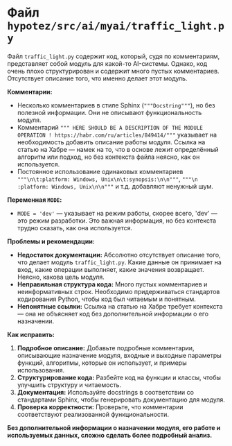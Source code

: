 # Файл `hypotez/src/ai/myai/traffic_light.py`

Файл `traffic_light.py` содержит код, который, судя по комментариям, представляет собой модуль для какой-то AI-системы.  Однако, код очень плохо структурирован и содержит много пустых комментариев.  Отсутствует описание того, что именно делает этот модуль.

**Комментарии:**

* Несколько комментариев в стиле Sphinx (`"""Docstring"""`), но без полезной информации.  Они не описывают функциональность модуля.
* Комментарий `""" HERE SHOULD BE A DESCRIPTION OF THE MODULE OPERATION ! https://habr.com/ru/articles/849414/"""` указывает на необходимость добавить описание работы модуля.  Ссылка на статью на Хабре — намек на то, что в основе лежит определённый алгоритм или подход, но без контекста файла неясно, как он используется.
* Постоянное использование одинаковых комментариев `"""\n\t:platform: Windows, Unix\n\t:synopsis:\n\n"""`, `"""\n  :platform: Windows, Unix\n\n"""` и т.д. добавляют ненужный шум.

**Переменная `MODE`:**

* `MODE = 'dev'` —  указывает на режим работы, скорее всего, 'dev' — это режим разработки.  Это важная информация, но без контекста трудно сказать, как она используется.

**Проблемы и рекомендации:**

* **Недостаток документации:**  Абсолютно отсутствует описание того, что делает модуль `traffic_light.py`.  Какие данные он принимает на вход, какие операции выполняет, какие значения возвращает.  Неясно, какова цель модуля.
* **Неправильная структура кода:**  Много пустых комментариев и неинформативных строк.  Необходимо придерживаться стандартов кодирования Python, чтобы код был читаемым и понятным.
* **Непонятные ссылки:** Ссылка на статью на Хабре требует контекста — она не объясняет код без дополнительной информации о его назначении.

**Как исправить:**

1. **Подробное описание:** Добавьте подробные комментарии, описывающие назначение модуля, входные и выходные параметры функций, алгоритмы, которые он использует, и примеры использования.
2. **Структурирование кода:**  Разбейте код на функции и классы, чтобы улучшить структуру и читаемость.
3. **Документация:** Используйте docstrings в соответствии со стандартами Sphinx, чтобы генерировать документацию для модуля.
4. **Проверка корректности:**  Проверьте, что комментарии соответствуют реализованной функциональности.

**Без дополнительной информации о назначении модуля, его работе и используемых данных, сложно сделать более подробный анализ.**